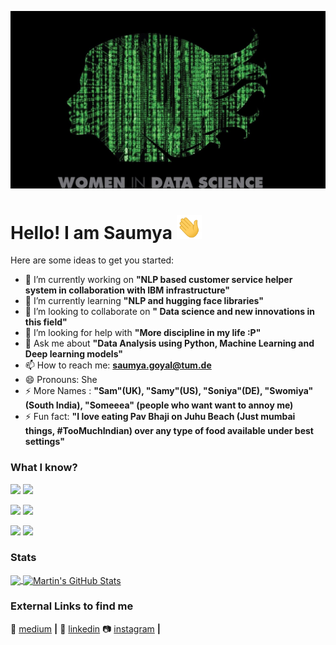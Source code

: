 [![Header](https://github.com/saumyagoyal95/saumyagoyal95/blob/799adf2f386a8d68fb42e6806c40895cdfffb009/women-in-data-science-and-stem.jpg "Header")](https://www.linkedin.com/in/saumyaagoyal/)


# Hello! I am Saumya <img src="https://github.com/saumyagoyal95/saumyagoyal95/blob/b818d448a477b2645f428ecd0a2045c2c8baec26/wave.gif" width="40px">

<!--
**saumyagoyal95/saumyagoyal95** is a ✨ _special_ ✨ repository because its `README.md` (this file) appears on your GitHub profile.
-->
Here are some ideas to get you started:

- 🔭 I’m currently working on <b>"NLP based customer service helper system in collaboration with IBM infrastructure"</b>
- 🌱 I’m currently learning  <b>"NLP and hugging face libraries"</b>
- 👯 I’m looking to collaborate on <b>" Data science and new innovations in this field"</b>
- 🤔 I’m looking for help with <b>"More discipline in my life :P"</b>
- 💬 Ask me about <b>"Data Analysis using Python, Machine Learning and Deep learning models"</b> 
- 📫 How to reach me: <b>saumya.goyal@tum.de</b>
- 😄 Pronouns: She 
- ⚡ More Names : <b>"Sam"(UK), "Samy"(US), "Soniya"(DE), "Swomiya"(South India), "Someeea" (people who want want to annoy me)</b>
- ⚡ Fun fact: <b>"I love eating Pav Bhaji on Juhu Beach (Just mumbai things, #TooMuchIndian) over any type of food available under best settings"</b>

### What I know?
![](https://img.shields.io/badge/Language-Python-informational??style=for-the-badge&color=red)
![](https://img.shields.io/badge/Language-R-informational??style=for-the-badge&color=red)

![](https://img.shields.io/badge/Editor-SublimeText-informational??style=for-the-badge&color=red)
![](https://img.shields.io/badge/Environment-JupyterNotebooks-informational??style=for-the-badge&color=red)

![](https://img.shields.io/badge/Tools-Docker-informational??style=for-the-badge&color=red)
![](https://img.shields.io/badge/Cloud-AWS-informational??style=for-the-badge&color=red)


### Stats

<a href="https://github.com/saumyagoyal95">
  <img align="center" src="https://github-readme-stats.vercel.app/api/top-langs/?username=saumyagoyal95&hide=java,html,tex&title_color=ffffff&text_color=c9cacc&icon_color=2bbc8a&bg_color=1d1f21&langs_count=3" />
</a>
<a href="https://github.com/saumyagoyal95">
  <img align="center" src="https://github-readme-stats.vercel.app/api?username=saumyagoyal95&show_icons=true&line_height=27&count_private=true&title_color=ffffff&text_color=c9cacc&icon_color=2bbc8a&bg_color=1d1f21" alt="Martin's GitHub Stats" />
</a>


</a>    


### External Links to find me

📰 [medium][medium] **|** 
👔 [linkedin][linkedin]
📷 [instagram][instagram] **|** 

[medium]: https://saumyagoyal.medium.com
[instagram]:  https://www.instagram.com/_saumya_g
[linkedin]: https://www.linkedin.com/in/saumyaagoyal


